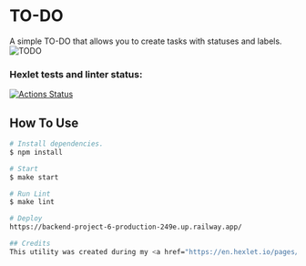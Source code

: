# TO-DO

A simple TO-DO that allows you to create tasks with statuses and labels.
![TODO](https://github.com/denivladislav/backend-project-6/assets/71961494/33ec6eaa-34be-4ce7-82e2-85dab68ae32c)

### Hexlet tests and linter status:
[![Actions Status](https://github.com/denivladislav/backend-project-6/workflows/hexlet-check/badge.svg)](https://github.com/denivladislav/backend-project-6/actions)

## How To Use
```bash
# Install dependencies.
$ npm install

# Start
$ make start

# Run Lint
$ make lint

# Deploy
https://backend-project-6-production-249e.up.railway.app/

## Credits
This utility was created during my <a href="https://en.hexlet.io/pages/about">Hexlet</a> "Backend-developer" education course.
